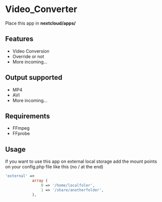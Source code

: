 # Video_Converter
Place this app in **nextcloud/apps/**

## Features

* Video Conversion
* Override or not
* More incoming...

## Output supported

* MP4
* AVI
* More incoming...

## Requirements

* FFmpeg
* FFprobe

## Usage

If you want to use this app on external local storage add the mount points on your config.php file like this (no / at the end)
```php
'external' => 
            array (
                0 => '/home/localfoler',
                1 => '/share/anotherfolder',
            ),
```
